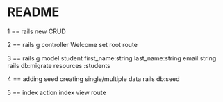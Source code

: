 # README

1 == rails new CRUD

2 == rails g controller Welcome
     set root route

3 == rails g model student first_name:string last_name:string email:string
     rails db:migrate
     resources :students

4 == adding seed 
     creating single/multiple data
     rails db:seed

5 == index action
     index view
     route